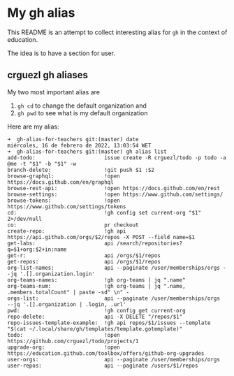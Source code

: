 # My gh alias

This README is an attempt to collect interesting alias for `gh` in the context of education.

The idea is to have a section for user.


## crguezl gh aliases

My two most important alias are 

1. `gh cd` to change the default organization and 
2. `gh pwd` to see what is my default organization

Here are my alias:

```
➜  gh-alias-for-teachers git:(master) date         
miércoles, 16 de febrero de 2022, 13:03:54 WET
➜  gh-alias-for-teachers git:(master) gh alias list
add-todo:                      issue create -R crguezl/todo -p todo -a @me -t "$1" -b "$1" -w
branch-delete:                 !git push $1 :$2
browse-graphql:                !open https://docs.github.com/en/graphql
browse-rest-api:               !open https://docs.github.com/en/rest
browse-settings:               !open https://www.github.com/settings/
browse-tokens:                 !open https://www.github.com/settings/tokens
cd:                            !gh config set current-org "$1" 2>/dev/null
co:                            pr checkout
create-repo:                   !gh api https://api.github.com/orgs/$2/repos -X POST --field name=$1
get-labs:                      api /search/repositories?q=$1+org:$2+in:name
get-r:                         api /orgs/$1/repos
get-repos:                     api /orgs/$1/repos
org-list-names:                api --paginate /user/memberships/orgs --jq '.[].organization.login'
org-teams-names:               !gh org-teams | jq ".name"
org-teams-num:                 !gh org-teams | jq ".name, .members.totalCount" | paste -sd" \n" -
orgs-list:                     api --paginate /user/memberships/orgs  --jq '.[].organization | .login, .url'
pwd:                           !gh config get current-org
repo-delete:                   api -X DELETE "/repos/$1"
repo-issues-template-example:  !gh api repos/$1/issues --template "$(cat ~/.local/share/gh/templates/template.gotemplate)"
todo:                          !open https://github.com/crguezl/todo/projects/1
upgrade-org:                   !open  https://education.github.com/toolbox/offers/github-org-upgrades
user-orgs:                     api --paginate /user/memberships/orgs
user-repos:                    api --paginate /users/$1/repos
```